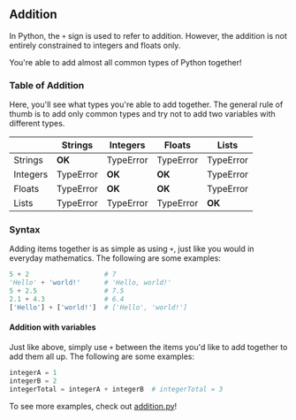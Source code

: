 ## Addition

In Python, the `+` sign is used to refer to addition. However, the addition is not entirely constrained to integers and floats only.

You're able to add almost all common types of Python together!

### Table of Addition

Here, you'll see what types you're able to add together. The general rule of thumb is to add only common types and try not to add two variables with different types.

|          | Strings   | Integers  | Floats    | Lists     |
|----------|-----------|-----------|-----------|-----------|
| Strings  |  **OK**   | TypeError | TypeError | TypeError |
| Integers | TypeError |  **OK**   |  **OK**   | TypeError |
| Floats   | TypeError |  **OK**   |  **OK**   | TypeError |
| Lists    | TypeError | TypeError | TypeError |   **OK**  |

### Syntax

Adding items together is as simple as using `+`, just like you would in everyday mathematics. The following are some examples:

```python
5 + 2                   # 7
'Hello' + 'world!'      # 'Hello, world!'
5 + 2.5                 # 7.5
2.1 + 4.3               # 6.4
['Hello'] + ['world!']  # ['Hello', 'world!']
```

#### Addition with variables

Just like above, simply use `+` between the items you'd like to add together to add them all up. The following are some examples:

```python
integerA = 1
integerB = 2
integerTotal = integerA + integerB  # integerTotal = 3
```

To see more examples, check out [addition.py](https://github.com/Avicity7/pyhelp/blob/master/operators/addition/addition.py)!